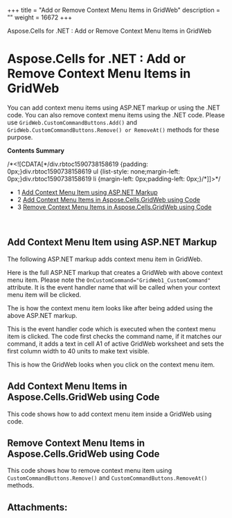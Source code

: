 +++
title = "Add or Remove Context Menu Items in GridWeb" 
description = "" 
weight = 16672 
+++

Aspose.Cells for .NET : Add or Remove Context Menu Items in GridWeb  

# Aspose.Cells for .NET : Add or Remove Context Menu Items in GridWeb


You can add context menu items using ASP.NET markup or using the .NET code. You can also remove context menu items using the .NET code. Please use `GridWeb.CustomCommandButtons.Add()` and `GridWeb.CustomCommandButtons.Remove() or RemoveAt()` methods for these purpose.

**Contents Summary**

/\*<!\[CDATA\[\*/div.rbtoc1590738158619 {padding: 0px;}div.rbtoc1590738158619 ul {list-style: none;margin-left: 0px;}div.rbtoc1590738158619 li {margin-left: 0px;padding-left: 0px;}/\*\]\]>\*/

*   1 [Add Context Menu Item using ASP.NET Markup](#AddorRemoveContextMenuItemsinGridWeb-AddContextMenuItemusingASP.NETMarkup)
*   2 [Add Context Menu Items in Aspose.Cells.GridWeb using Code](#AddorRemoveContextMenuItemsinGridWeb-AddContextMenuItemsinAspose.Cells.GridWebusingCode)
*   3 [Remove Context Menu Items in Aspose.Cells.GridWeb using Code](#AddorRemoveContextMenuItemsinGridWeb-RemoveContextMenuItemsinAspose.Cells.GridWebusingCode)

 

## Add Context Menu Item using ASP.NET Markup

The following ASP.NET markup adds context menu item in GridWeb.

Here is the full ASP.NET markup that creates a GridWeb with above context menu item. Please note the `OnCustomCommand="GridWeb1_CustomCommand"` attribute. It is the event handler name that will be called when your context menu item will be clicked.

The is how the context menu item looks like after being added using the above ASP.NET markup.


This is the event handler code which is executed when the context menu item is clicked. The code first checks the command name, if it matches our command, it adds a text in cell A1 of active GridWeb worksheet and sets the first column width to 40 units to make text visible.

  
This is how the GridWeb looks when you click on the context menu item.


## Add Context Menu Items in Aspose.Cells.GridWeb using Code

This code shows how to add context menu item inside a GridWeb using code.

## Remove Context Menu Items in Aspose.Cells.GridWeb using Code

This code shows how to remove context menu item using `CustomCommandButtons.Remove()` and `CustomCommandButtons.RemoveAt()` methods.

## Attachments:


